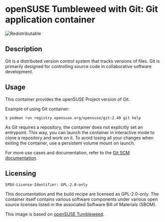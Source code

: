 # openSUSE Tumbleweed with Git: Git application container
![Redistributable](https://img.shields.io/badge/Redistributable-Yes-green)


## Description

Git is a distributed version control system that tracks
versions of files. Git is primarily designed for controlling source code in collaborative software development.


## Usage

This container provides the openSUSE Project version of Git.

Example of using Git container:

```ShellSession
$ podman run registry.opensuse.org/opensuse/git:2.49 git help
```

As Git requires a repository, the container
does not explicitly set an entrypoint. This way, you can launch the container in
interactive mode to clone a repository and work on it. To avoid losing all your changes when exiting the container, use a persistent volume mount on launch.

For more use cases and documentation, refer to the
[Git SCM documentation](https://git-scm.com/doc).


## Licensing

`SPDX-License-Identifier: GPL-2.0-only`

This documentation and the build recipe are licensed as GPL-2.0-only.
The container itself contains various software components under various open source licenses listed in the associated
Software Bill of Materials (SBOM).

This image is based on [openSUSE Tumbleweed](https://get.opensuse.org/tumbleweed/).
